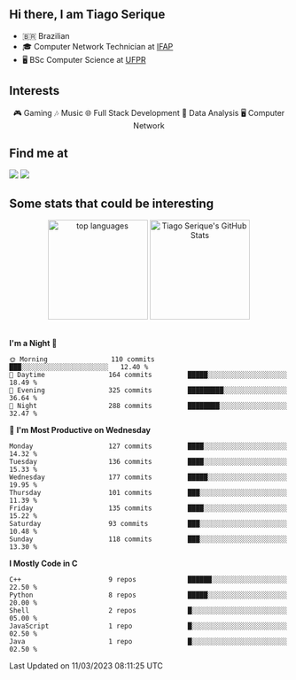 
<h2> Hi there, I am Tiago Serique</h2>

<div>
	<ul>
		<li>🇧🇷 Brazilian</li>
		<li>🎓 Computer Network Technician at <a href="https://www.ifap.edu.br/">IFAP</a></li>
		<li>🖥️ BSc Computer Science at <a href="https://www.ufpr.br/portalufpr/">UFPR</a></li>
	</ul>
</div>


<h2>Interests</h2>

<div align="center">
	🎮 Gaming 🎶 Music 🌐 Full Stack Development 🎲 Data Analysis 🖥️ Computer Network
</div>

<h2>Find me at</h2>

<div>
	<a href="https://www.linkedin.com/in/tiago-serique"><img src="https://img.shields.io/badge/LinkedIn-0077B5?style=for-the-badge&logo=linkedin&logoColor=white"></a>
	<a href="https://www.instagram.com/tiago.serique/"><img src="https://img.shields.io/badge/Instagram-E4405F?style=for-the-badge&logo=instagram&logoColor=white"></a>
</div>

<h2>Some stats that could be interesting</h2>

<div align="center">
	<img height="180em" src="https://tiagoserique.vercel.app/api/top-langs/?layout=compact&theme=tokyonight&username=tiagoserique&langs_count=10&hide=makefile&exclude_repo=vim-mods" alt="top languages">
	<img height="180em" src="https://tiagoserique.vercel.app/api?username=tiagoserique&count_private=true&show_icons=true&theme=tokyonight&include_all_commits=true" alt="Tiago Serique's GitHub Stats">
</div> 

<br>

<!--START_SECTION:waka-->
**I'm a Night 🦉** 

```text
🌞 Morning                110 commits         ███░░░░░░░░░░░░░░░░░░░░░░   12.40 % 
🌆 Daytime                164 commits         █████░░░░░░░░░░░░░░░░░░░░   18.49 % 
🌃 Evening                325 commits         █████████░░░░░░░░░░░░░░░░   36.64 % 
🌙 Night                  288 commits         ████████░░░░░░░░░░░░░░░░░   32.47 % 
```
📅 **I'm Most Productive on Wednesday** 

```text
Monday                   127 commits         ████░░░░░░░░░░░░░░░░░░░░░   14.32 % 
Tuesday                  136 commits         ████░░░░░░░░░░░░░░░░░░░░░   15.33 % 
Wednesday                177 commits         █████░░░░░░░░░░░░░░░░░░░░   19.95 % 
Thursday                 101 commits         ███░░░░░░░░░░░░░░░░░░░░░░   11.39 % 
Friday                   135 commits         ████░░░░░░░░░░░░░░░░░░░░░   15.22 % 
Saturday                 93 commits          ███░░░░░░░░░░░░░░░░░░░░░░   10.48 % 
Sunday                   118 commits         ███░░░░░░░░░░░░░░░░░░░░░░   13.30 % 
```


**I Mostly Code in C** 

```text
C++                      9 repos             ██████░░░░░░░░░░░░░░░░░░░   22.50 % 
Python                   8 repos             █████░░░░░░░░░░░░░░░░░░░░   20.00 % 
Shell                    2 repos             █░░░░░░░░░░░░░░░░░░░░░░░░   05.00 % 
JavaScript               1 repo              █░░░░░░░░░░░░░░░░░░░░░░░░   02.50 % 
Java                     1 repo              █░░░░░░░░░░░░░░░░░░░░░░░░   02.50 % 
```




 Last Updated on 11/03/2023 08:11:25 UTC
<!--END_SECTION:waka-->
